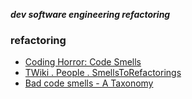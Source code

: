 _**dev software engineering refactoring**_

### refactoring

- [Coding Horror: Code Smells](http://www.codinghorror.com/blog/archives/000589.html)
- [TWiki . People . SmellsToRefactorings](http://wiki.java.net/bin/view/People/SmellsToRefactorings)
- [Bad code smells - A Taxonomy](http://www.soberit.hut.fi/mmantyla/BadCodeSmellsTaxonomy.htm)
